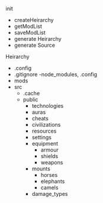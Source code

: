 init
- createHeirarchy
- getModList
- saveModList
- generate Heirarchy
- generate Source


Heirarchy
- .config
- .gitignore  -node_modules, .config
- mods
- src
  - .cache
  - public
    - technologies
    - auras
    - cheats
    - civilizations
    - resources
    - settings
    - equipment
      - armour
      - shields
      - weapons
    - mounts
      - horses
      - elephants
      - camels
    - damage_types
